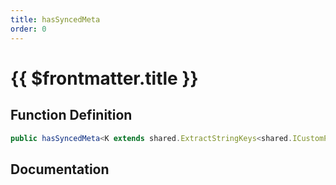 ```yaml
---
title: hasSyncedMeta
order: 0
---
```


# {{ $frontmatter.title }}

## Function Definition

```ts
public hasSyncedMeta<K extends shared.ExtractStringKeys<shared.ICustomPlayerSyncedMeta>>(key: K): boolean;
```

## Documentation

<!--@include: ./parts/hasSyncedMeta.md-->
